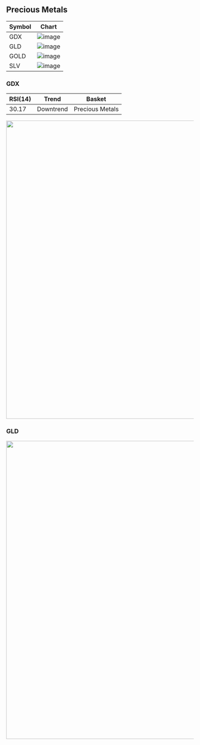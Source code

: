 ## Precious Metals

| Symbol | Chart |
| ------ | ----- |
| GDX | ![image](https://finviz.com/publish/052823/GDXd205870245i.png) |
| GLD | ![image](https://finviz.com/publish/052823/GLDd205881332i.png) |
| GOLD | ![image](https://finviz.com/publish/052823/GOLDd205874155i.png) |
| SLV | ![image](https://finviz.com/publish/052823/SLVd205891598i.png) |

### GDX

|  RSI(14) | Trend | Basket |
|----------|-------|--------|
|  30.17   | Downtrend | Precious Metals |

<img src="https://finviz.com/publish/052823/GDXd205870245i.png" width="800" />

### GLD

<img src="https://finviz.com/publish/052823/GLDd205881332i.png" width="800" />
